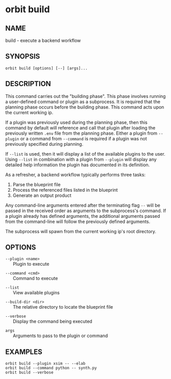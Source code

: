 # __orbit build__

## __NAME__

build - execute a backend workflow

## __SYNOPSIS__

```
orbit build [options] [--] [args]...
```

## __DESCRIPTION__

This command carries out the "building phase". This phase involves running a
user-defined command or plugin as a subprocess. It is required that the
planning phase occurs before the building phase. This command acts upon the 
current working ip.

If a plugin was previously used during the planning phase, then this command
by default will reference and call that plugin after loading the previously
written `.env` file from the planning phase. Either a plugin from `--plugin` 
or a command from `--command` is required if a plugin was not previously
specified during planning.

If `--list` is used, then it will display a list of the available plugins to
the user. Using `--list` in combination with a plugin from `--plugin` will
display any detailed help information the plugin has documented in its 
definition.

As a refresher, a backend workflow typically performs three tasks:  
   1. Parse the blueprint file  
   2. Process the referenced files listed in the blueprint  
   3. Generate an output product 

Any command-line arguments entered after the terminating flag `--` will be
passed in the received order as arguments to the subprocess's command. If a plugin already
has defined arguments, the additional arguments passed from the command-line
will follow the previously defined arguments.

The subprocess will spawn from the current working ip's root directory.

## __OPTIONS__

`--plugin <name>`  
      Plugin to execute

`--command <cmd>`  
      Command to execute

`--list`  
      View available plugins

`--build-dir <dir>`  
      The relative directory to locate the blueprint file

`--verbose`  
      Display the command being executed

`args`  
      Arguments to pass to the plugin or command

## __EXAMPLES__

```
orbit build --plugin xsim -- --elab
orbit build --command python -- synth.py
orbit build --verbose
```

